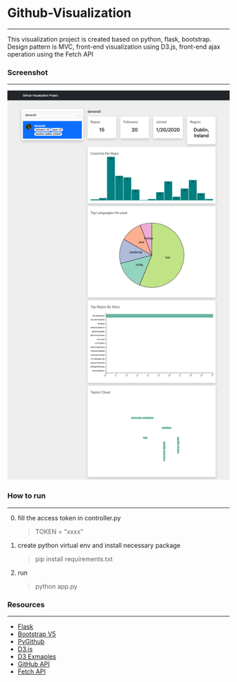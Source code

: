 # Github-Visualization
***
This visualization project is created based on python, flask, bootstrap. Design pattern is MVC, front-end visualization using D3.js, front-end ajax operation using the Fetch API



### Screenshot
***
![Demo](demo.png "demo for our project")


### How to run 
***
0. fill the access token in controller.py

   > TOKEN = "xxxx"

    
1. create python virtual env and install necessary package

    > pip install requirements.txt
2. run

   > python app.py


### Resources
***

- [Flask](https://flask.palletsprojects.com/en/2.0.x/)
- [Bootstrap V5](https://getbootstrap.com/)
- [PyGithub](https://github.com/PyGithub/PyGithub)
- [D3.js](https://d3js.org/)
- [D3 Exmaples](https://www.d3-graph-gallery.com/)
- [GitHub API](https://docs.github.com/en/restz)
- [Fetch API](https://developer.mozilla.org/en-US/docs/Web/API/Fetch_API)

